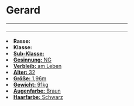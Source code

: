 # Gerard

<table>
<tr><td>
<p>
</p>

</td><td width="300">
<!-- Edit here -->
<img src="gerard.png" alt="" />
</td></tr>
</table>

<procedure title="Allgemeine Informationen">
<list columns="2">
<li><b>Rasse:</b> <a href="Folks.md" anchor="menschen"></a></li>
<li><b>Klasse:</b> <a href="Classes.md" anchor="k-mpfer"/></li>
<li><b>Sub-Klasse:</b> <a href="Classes.md" anchor="faustk-mpfer"/></li>
<li><b>Gesinnung:</b> NG</li>
<li><b>Verbleib:</b> am Leben</li>
</list>
</procedure>

<procedure title="Aussehen">
<list columns="3">
<li><b>Alter:</b> 32</li>
<li><b>Größe:</b> 1,96m</li>
<li><b>Gewicht:</b> 91kg</li>
<li><b>Augenfarbe:</b> Braun</li>
<li><b>Haarfarbe:</b> Schwarz</li>
</list>
</procedure>

<procedure title="Beziehungen">
<list columns="2">

</list>
</procedure>

<!--
## Notizen

- **Ziele:** 
- **Geheimnisse:** 
-->